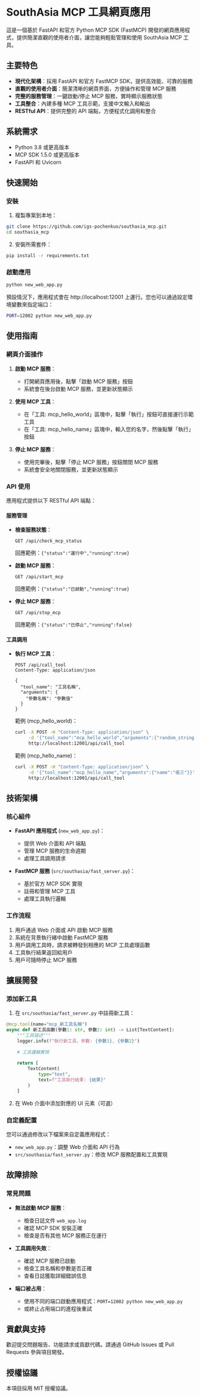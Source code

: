 # SouthAsia MCP 工具網頁應用

這是一個基於 FastAPI 和官方 Python MCP SDK (FastMCP) 開發的網頁應用程式，提供簡潔直觀的使用者介面，讓您能夠輕鬆管理和使用 SouthAsia MCP 工具。

## 主要特色

- **現代化架構**：採用 FastAPI 和官方 FastMCP SDK，提供高效能、可靠的服務
- **直觀的使用者介面**：簡潔清晰的網頁界面，方便操作和管理 MCP 服務
- **完整的服務管理**：一鍵啟動/停止 MCP 服務，實時顯示服務狀態
- **工具整合**：內建多種 MCP 工具示範，支援中文輸入和輸出
- **RESTful API**：提供完整的 API 端點，方便程式化調用和整合

## 系統需求

- Python 3.8 或更高版本
- MCP SDK 1.5.0 或更高版本
- FastAPI 和 Uvicorn

## 快速開始

### 安裝

1. 複製專案到本地：

```bash
git clone https://github.com/igs-pochenkuo/southasia_mcp.git
cd southasia_mcp
```

2. 安裝所需套件：

```bash
pip install -r requirements.txt
```

### 啟動應用

```bash
python new_web_app.py
```

預設情況下，應用程式會在 http://localhost:12001 上運行。您也可以通過設定環境變數來指定端口：

```bash
PORT=12002 python new_web_app.py
```

## 使用指南

### 網頁介面操作

1. **啟動 MCP 服務**：
   - 打開網頁應用後，點擊「啟動 MCP 服務」按鈕
   - 系統會在後台啟動 MCP 服務，並更新狀態顯示

2. **使用 MCP 工具**：
   - 在「工具: mcp_hello_world」區塊中，點擊「執行」按鈕可直接運行示範工具
   - 在「工具: mcp_hello_name」區塊中，輸入您的名字，然後點擊「執行」按鈕

3. **停止 MCP 服務**：
   - 使用完畢後，點擊「停止 MCP 服務」按鈕關閉 MCP 服務
   - 系統會安全地關閉服務，並更新狀態顯示

### API 使用

應用程式提供以下 RESTful API 端點：

#### 服務管理

- **檢查服務狀態**：
  ```
  GET /api/check_mcp_status
  ```
  回應範例：`{"status":"運行中","running":true}`

- **啟動 MCP 服務**：
  ```
  GET /api/start_mcp
  ```
  回應範例：`{"status":"已啟動","running":true}`

- **停止 MCP 服務**：
  ```
  GET /api/stop_mcp
  ```
  回應範例：`{"status":"已停止","running":false}`

#### 工具調用

- **執行 MCP 工具**：
  ```
  POST /api/call_tool
  Content-Type: application/json
  
  {
    "tool_name": "工具名稱",
    "arguments": {
      "參數名稱": "參數值"
    }
  }
  ```

  範例 (mcp_hello_world)：
  ```bash
  curl -X POST -H "Content-Type: application/json" \
       -d '{"tool_name":"mcp_hello_world","arguments":{"random_string":"test"}}' \
       http://localhost:12001/api/call_tool
  ```

  範例 (mcp_hello_name)：
  ```bash
  curl -X POST -H "Content-Type: application/json" \
       -d '{"tool_name":"mcp_hello_name","arguments":{"name":"張三"}}' \
       http://localhost:12001/api/call_tool
  ```

## 技術架構

### 核心組件

- **FastAPI 應用程式** (`new_web_app.py`)：
  - 提供 Web 介面和 API 端點
  - 管理 MCP 服務的生命週期
  - 處理工具調用請求

- **FastMCP 服務** (`src/southasia/fast_server.py`)：
  - 基於官方 MCP SDK 實現
  - 註冊和管理 MCP 工具
  - 處理工具執行邏輯

### 工作流程

1. 用戶通過 Web 介面或 API 啟動 MCP 服務
2. 系統在背景執行緒中啟動 FastMCP 服務
3. 用戶調用工具時，請求被轉發到相應的 MCP 工具處理函數
4. 工具執行結果返回給用戶
5. 用戶可隨時停止 MCP 服務

## 擴展開發

### 添加新工具

1. 在 `src/southasia/fast_server.py` 中註冊新工具：

```python
@mcp.tool(name="mcp_新工具名稱")
async def 新工具函數(參數1: str, 參數2: int) -> List[TextContent]:
    """工具描述"""
    logger.info(f"執行新工具，參數: {參數1}, {參數2}")
    
    # 工具邏輯實現
    
    return [
        TextContent(
            type="text",
            text=f"工具執行結果: {結果}"
        )
    ]
```

2. 在 Web 介面中添加對應的 UI 元素（可選）

### 自定義配置

您可以通過修改以下檔案來自定義應用程式：

- `new_web_app.py`：調整 Web 介面和 API 行為
- `src/southasia/fast_server.py`：修改 MCP 服務配置和工具實現

## 故障排除

### 常見問題

- **無法啟動 MCP 服務**：
  - 檢查日誌文件 `web_app.log`
  - 確認 MCP SDK 安裝正確
  - 檢查是否有其他 MCP 服務正在運行

- **工具調用失敗**：
  - 確認 MCP 服務已啟動
  - 檢查工具名稱和參數是否正確
  - 查看日誌獲取詳細錯誤信息

- **端口被占用**：
  - 使用不同的端口啟動應用程式：`PORT=12002 python new_web_app.py`
  - 或終止占用端口的進程後重試

## 貢獻與支持

歡迎提交問題報告、功能請求或貢獻代碼。請通過 GitHub Issues 或 Pull Requests 參與項目開發。

## 授權協議

本項目採用 MIT 授權協議。